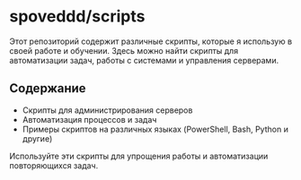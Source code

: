 # spoveddd/scripts

Этот репозиторий содержит различные скрипты, которые я использую в своей работе и обучении. Здесь можно найти скрипты для автоматизации задач, работы с системами и управления серверами.

## Содержание
- Скрипты для администрирования серверов
- Автоматизация процессов и задач
- Примеры скриптов на различных языках (PowerShell, Bash, Python и другие)

Используйте эти скрипты для упрощения работы и автоматизации повторяющихся задач.
